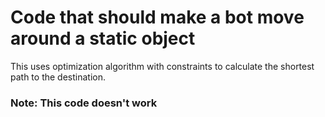 # Code that should make a bot move around a static object 

This uses optimization algorithm with constraints to calculate the shortest path to the destination. 

### **Note: This code doesn't work**
